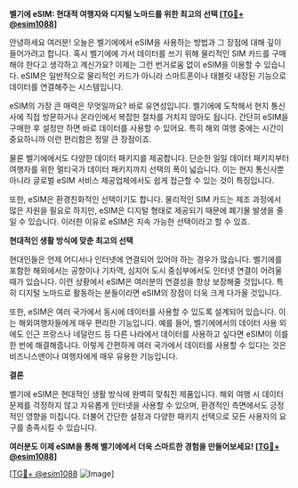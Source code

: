 **벨기에 eSIM: 현대적 여행자와 디지털 노마드를 위한 최고의 선택 [[TG💪+ @esim1088](https://t.me/s/esim1088)]**

안녕하세요 여러분! 오늘은 벨기에에서 eSIM을 사용하는 방법과 그 장점에 대해 깊이 들어가려고 합니다. 혹시 벨기에에 가서 데이터를 쓰기 위해 물리적인 SIM 카드를 구매해야 한다고 생각하고 계신가요? 이제는 그런 번거로움 없이 eSIM을 이용할 수 있습니다. eSIM은 일반적으로 물리적인 카드가 아니라 스마트폰이나 태블릿 내장된 기능으로 데이터를 연결해주는 시스템입니다.

eSIM의 가장 큰 매력은 무엇일까요? 바로 유연성입니다. 벨기에에 도착해서 현지 통신사에 직접 방문하거나 온라인에서 복잡한 절차를 거치지 않아도 됩니다. 간단히 eSIM을 구매한 후 설정만 하면 바로 데이터를 사용할 수 있어요. 특히 해외 여행 중에는 시간이 중요하니까 이런 편리함은 정말 큰 장점이죠. 

물론 벨기에에서도 다양한 데이터 패키지를 제공합니다. 단순한 일일 데이터 패키지부터 여행자를 위한 멀티국가 데이터 패키지까지 선택의 폭이 넓습니다. 이는 현지 통신사뿐 아니라 글로벌 eSIM 서비스 제공업체에서도 쉽게 접근할 수 있는 것이 특징입니다.

또한, eSIM은 환경친화적인 선택이기도 합니다. 물리적인 SIM 카드는 제조 과정에서 많은 자원을 필요로 하지만, eSIM은 디지털 형태로 제공되기 때문에 폐기물 발생을 줄일 수 있습니다. 이러한 이유로 eSIM은 지속 가능한 선택이라고 할 수 있죠.

**현대적인 생활 방식에 맞춘 최고의 선택**

현대인들은 언제 어디서나 인터넷에 연결되어 있어야 하는 경우가 많습니다. 벨기에를 포함한 해외에서는 공항이나 기차역, 심지어 도시 중심부에서도 인터넷 연결이 어려울 때가 있습니다. 이런 상황에서 eSIM은 여러분의 연결성을 항상 보장해줄 것입니다. 특히 디지털 노마드로 활동하는 분들이라면 eSIM의 장점이 더욱 크게 다가올 것입니다.

또한, eSIM은 여러 국가에서 동시에 데이터를 사용할 수 있도록 설계되어 있습니다. 이는 해외여행자들에게 매우 편리한 기능입니다. 예를 들어, 벨기에에서의 데이터 사용 외에도 인근 프랑스나 네덜란드 등 다른 나라에서 데이터를 사용하고 싶다면 eSIM이 이를 한 번에 해결해줍니다. 이렇게 간편하게 여러 국가에서 데이터를 사용할 수 있다는 것은 비즈니스맨이나 여행자에게 매우 유용한 기능입니다.

**결론**

벨기에 eSIM은 현대적인 생활 방식에 완벽히 맞춰진 제품입니다. 해외 여행 시 데이터 문제를 걱정하지 않고 자유롭게 인터넷을 사용할 수 있으며, 환경적인 측면에서도 긍정적인 영향을 미칩니다. 더불어 간단한 설정과 다양한 패키지 선택으로 모든 사용자의 요구를 충족시킬 수 있습니다.

**여러분도 이제 eSIM을 통해 벨기에에서 더욱 스마트한 경험을 만들어보세요! [[TG💪+ @esim1088](https://t.me/s/esim1088)]**

[[TG💪+ @esim1088](https://t.me/s/esim1088) ![Image](https://i.postimg.cc/Y0z9fWf4/image.png)]
